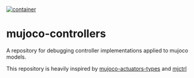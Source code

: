 [![container](https://github.com/peterdavidfagan/mujoco_controllers/actions/workflows/mujoco_controllers.yaml/badge.svg)](https://github.com/peterdavidfagan/mujoco_controllers/blob/main/.github/workflows/mujoco_controllers.yaml)

# mujoco-controllers
A repository for debugging controller implementations applied to mujoco models.

This repository is heavily inspired by [mujoco-actuators-types](https://github.com/lvjonok/mujoco-actuators-types/tree/master) and [mjctrl](https://github.com/kevinzakka/mjctrl/tree/main)
